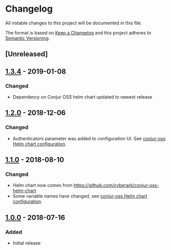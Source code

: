# Changelog
All notable changes to this project will be documented in this file.

The format is based on [Keep a Changelog](http://keepachangelog.com/en/1.0.0/)
and this project adheres to [Semantic Versioning](http://semver.org/spec/v2.0.0.html).

## [Unreleased]

## [1.3.4](https://github.com/cyberark/conjur-google-cloud-launcher/releases/tag/v1.3.4) - 2019-01-08
### Changed
- Dependency on Conjur OSS helm chart updated to newest release

## [1.2.0](https://github.com/cyberark/conjur-google-cloud-launcher/releases/tag/v1.2.0) - 2018-12-06
### Changed
- Authenticators parameter was added to configuration UI. See [conjur-oss Helm chart configuration](https://github.com/cyberark/conjur-oss-helm-chart/tree/master/conjur-oss#configuration).

## [1.1.0](https://github.com/cyberark/conjur-google-cloud-launcher/releases/tag/v1.1.0) - 2018-08-10
### Changed
- Helm chart now comes from https://github.com/cyberark/conjur-oss-helm-chart
- Some variable names have changed, see [conjur-oss Helm chart configuration](https://github.com/cyberark/conjur-oss-helm-chart/tree/master/conjur-oss#configuration).

## [1.0.0](https://github.com/cyberark/conjur-google-cloud-launcher/releases/tag/v1.0.0) - 2018-07-16
### Added
- Initial release
